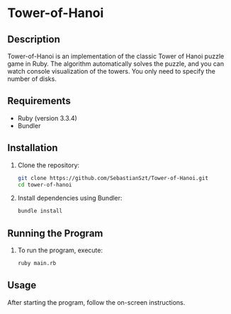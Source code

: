 # Tower-of-Hanoi

## Description
Tower-of-Hanoi is an implementation of the classic Tower of Hanoi puzzle game in Ruby. The algorithm automatically solves the puzzle, and you can watch console visualization of the towers. You only need to specify the number of disks.

## Requirements
- Ruby (version 3.3.4)
- Bundler

## Installation

1. Clone the repository:
    ```sh
    git clone https://github.com/SebastianSzt/Tower-of-Hanoi.git
    cd tower-of-hanoi
    ```

2. Install dependencies using Bundler:
    ```sh
    bundle install
    ```

## Running the Program

1. To run the program, execute:
    ```sh
    ruby main.rb
    ```

## Usage
After starting the program, follow the on-screen instructions.